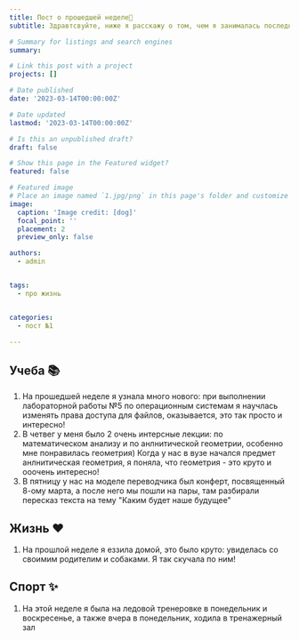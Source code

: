 ```yaml
---
title: Пост о прошедшей неделе🦄
subtitle: Здравтсвуйте, ниже я расскажу о том, чем я занималась последние 7 дней.

# Summary for listings and search engines
summary:

# Link this post with a project
projects: []

# Date published
date: '2023-03-14T00:00:00Z'

# Date updated
lastmod: '2023-03-14T00:00:00Z'

# Is this an unpublished draft?
draft: false

# Show this page in the Featured widget?
featured: false

# Featured image
# Place an image named `1.jpg/png` in this page's folder and customize its options here.
image:
  caption: 'Image credit: [dog]'
  focal_point: ''
  placement: 2
  preview_only: false

authors:
  - admin


tags:
  - про жизнь


categories:
  - пост №1

---
```




## Учеба 📚 

1. На прошедшей неделе я узнала много нового: при выполнении лабораторной работы №5 по операционным системам я научлась изменять права доступа для файлов, оказывается, это так просто и интересно!
2. В четвег у меня было 2 очень интерсные лекции: по математическом анализу и по анлнитической геометрии, особенно мне понравилась геометрия) Когда у нас в вузе начался предмет анлнитическая геометрия, я поняла, что геометрия - это круто и ооочень интересно!
3. В пятницу у нас на моделе переводчика был конферт, посвященный 8-ому марта, а после него мы пошли на пары, там разбирали пересказ текста на тему "Каким будет наше будущее"

## Жизнь ❤️

1. На прошлой неделе я еззила домой, это было круто: увиделась со своимим родителим и собаками. Я так скучала по ним!

## Спорт ✨

1. На этой неделе я была на ледовой тренеровке в  понедельник и воскресенье, а также вчера в понедельник, ходила в тренажерный зал 


